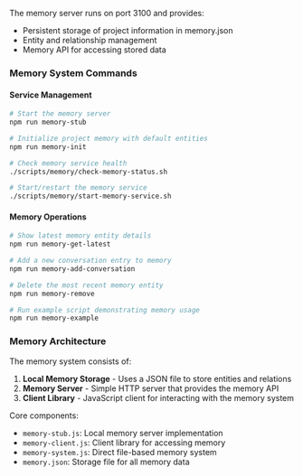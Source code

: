 The memory server runs on port 3100 and provides:
- Persistent storage of project information in memory.json
- Entity and relationship management
- Memory API for accessing stored data

### Memory System Commands

#### Service Management
```bash
# Start the memory server
npm run memory-stub

# Initialize project memory with default entities
npm run memory-init

# Check memory service health
./scripts/memory/check-memory-status.sh

# Start/restart the memory service
./scripts/memory/start-memory-service.sh
```

#### Memory Operations
```bash
# Show latest memory entity details
npm run memory-get-latest

# Add a new conversation entry to memory
npm run memory-add-conversation

# Delete the most recent memory entity
npm run memory-remove

# Run example script demonstrating memory usage
npm run memory-example
```

### Memory Architecture

The memory system consists of:
1. **Local Memory Storage** - Uses a JSON file to store entities and relations
2. **Memory Server** - Simple HTTP server that provides the memory API
3. **Client Library** - JavaScript client for interacting with the memory system

Core components:
- `memory-stub.js`: Local memory server implementation
- `memory-client.js`: Client library for accessing memory
- `memory-system.js`: Direct file-based memory system
- `memory.json`: Storage file for all memory data
